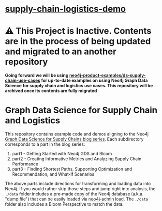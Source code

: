 # [supply-chain-logistics-demo](https://github.com/neo4j-product-examples/supply-chain-logistics-demo)

# __:warning: This Project is Inactive. Contents are in the process of being updated and migrated to an another repository__

__Going forward we will be using [neo4j-product-examples/ds-supply-chain-use-cases](https://github.com/neo4j-product-examples/ds-supply-chain-use-cases) for up-to-date examples on using Neo4j Graph Data Science for supply chain and logistics use cases. This repository will be archived once its contents are fully migrated__

# Graph Data Science for Supply Chain and Logistics
This repository contains example code and demos aligning to the Neo4j [Graph Data Science for Supply Chains blog series](https://neo4j.com/developer-blog/supply-chain-neo4j-gds-bloom/). Each subdirectory corresponds to a part in the blog series:

1. part1 - Getting Started with Neo4j GDS and Bloom 
2. part2 - Creating Informative Metrics and Analyzing Supply Chain Performance
3. part3 - Finding Shortest Paths, Supporting Optimization and Recommendation, and What-If Scenarios

The above parts include directions for transforming and loading data into Neo4j.  If you would rather skip those steps and jump right into analysis, the `./data` folder includes a pre-made copy of the Neo4j database (a.k.a. "dump file") that can be easily loaded via [neo4j-admin load](https://neo4j.com/docs/operations-manual/current/backup-restore/restore-dump/).  The `./data` folder also includes a Bloom Perspective to match the data.
